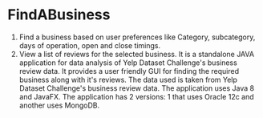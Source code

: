 # FindABusiness
1. Find a business based on user preferences like Category, subcategory, days of operation, open and close timings.
2. View a list of reviews for the selected business.
It is a standalone JAVA application for data analysis of Yelp Dataset Challenge's business review data.
It provides a user friendly GUI for finding the required business along with it's reviews.
The data used is taken from Yelp Dataset Challenge's business review data.
The application uses Java 8 and JavaFX. The application has 2 versions: 1 that uses Oracle 12c and another uses MongoDB.


